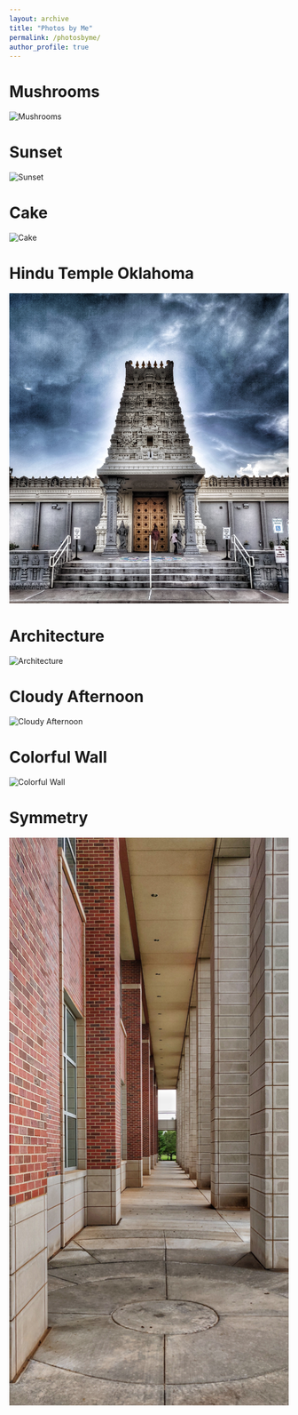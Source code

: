 ```yaml
---
layout: archive
title: "Photos by Me"
permalink: /photosbyme/
author_profile: true
---
```


Mushrooms
======
![Mushrooms](https://github.com/prithvirajkadiyala/prithvirajkadiyala.github.io/raw/master/images/Mushrooms.jpeg)

Sunset
======
![Sunset](https://github.com/prithvirajkadiyala/prithvirajkadiyala.github.io/raw/master/images/Sunset.jpeg)

Cake
======
![Cake](https://github.com/prithvirajkadiyala/prithvirajkadiyala.github.io/raw/master/images/Cake.jpeg)

Hindu Temple Oklahoma
======
![Hindu Temple Oklahoma](https://github.com/prithvirajkadiyala/prithvirajkadiyala.github.io/raw/master/images/IMG_20180901_185541_01-01.jpeg)

Architecture
======
![Architecture](https://github.com/prithvirajkadiyala/prithvirajkadiyala.github.io/raw/master/images/IMG_20180905_121705-01.jpeg)

Cloudy Afternoon
======
![Cloudy Afternoon](https://github.com/prithvirajkadiyala/prithvirajkadiyala.github.io/raw/master/images/IMG_20180903_154354-02.jpeg)

Colorful Wall
======
![Colorful Wall](https://github.com/prithvirajkadiyala/prithvirajkadiyala.github.io/raw/master/images/IMG_20180905_121209-01.jpeg)

Symmetry
======
![Symmetry](https://github.com/prithvirajkadiyala/prithvirajkadiyala.github.io/raw/master/images/IMG_20180905_121935-01.jpeg)
